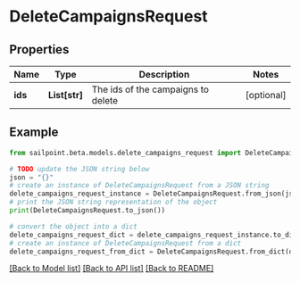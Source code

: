 # DeleteCampaignsRequest


## Properties

Name | Type | Description | Notes
------------ | ------------- | ------------- | -------------
**ids** | **List[str]** | The ids of the campaigns to delete | [optional] 

## Example

```python
from sailpoint.beta.models.delete_campaigns_request import DeleteCampaignsRequest

# TODO update the JSON string below
json = "{}"
# create an instance of DeleteCampaignsRequest from a JSON string
delete_campaigns_request_instance = DeleteCampaignsRequest.from_json(json)
# print the JSON string representation of the object
print(DeleteCampaignsRequest.to_json())

# convert the object into a dict
delete_campaigns_request_dict = delete_campaigns_request_instance.to_dict()
# create an instance of DeleteCampaignsRequest from a dict
delete_campaigns_request_from_dict = DeleteCampaignsRequest.from_dict(delete_campaigns_request_dict)
```
[[Back to Model list]](../README.md#documentation-for-models) [[Back to API list]](../README.md#documentation-for-api-endpoints) [[Back to README]](../README.md)


